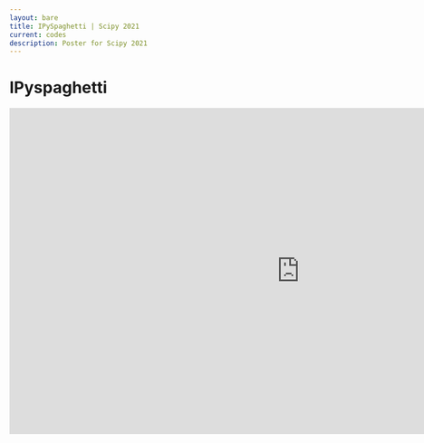 ```yaml
---
layout: bare
title: IPySpaghetti | Scipy 2021
current: codes
description: Poster for Scipy 2021
---
```

# IPyspaghetti

<iframe src="https://slides.com/ccadiou/ipyspaghetti/embed?style=hidden&byline=hidden&share=hidden" width="1024" height="576" scrolling="no" frameborder="0" webkitallowfullscreen mozallowfullscreen allowfullscreen></iframe>